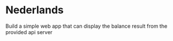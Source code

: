 # Nederlands
Build a simple web app that can display the balance result from the provided api server
